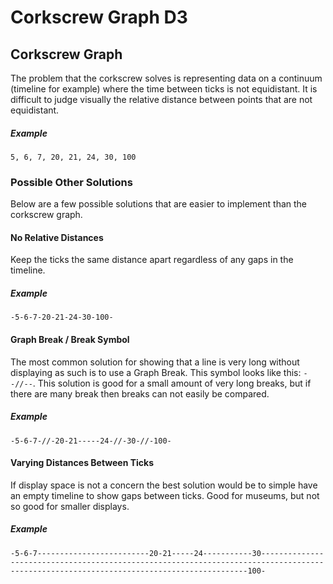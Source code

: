 # Corkscrew Graph D3

## Corkscrew Graph
The problem that the corkscrew solves is representing data on a continuum (timeline for example) where the time between ticks is not equidistant. It is difficult to judge visually the relative distance between points that are not equidistant.

##### Example
`5, 6, 7, 20, 21, 24, 30, 100`

### Possible Other Solutions
Below are a few possible solutions that are easier to implement than the corkscrew graph.

#### No Relative Distances

Keep the ticks the same distance apart regardless of any gaps in the timeline.

##### Example
`-5-6-7-20-21-24-30-100-`

#### Graph Break / Break Symbol

The most common solution for showing that a line is very long without displaying as such is to use a Graph Break. This symbol looks like this: `--//--`. This solution is good for a small amount of very long breaks, but if there are many break then breaks can not easily be compared.

##### Example
`-5-6-7-//-20-21-----24-//-30-//-100-`

#### Varying Distances Between Ticks

If display space is not a concern the best solution would be to simple have an empty timeline to show gaps between ticks. Good for museums, but not so good for smaller displays.

##### Example
`-5-6-7-------------------------20-21-----24-----------30-----------------------------------------------------------------------------------------------------------------------------------------100-`
